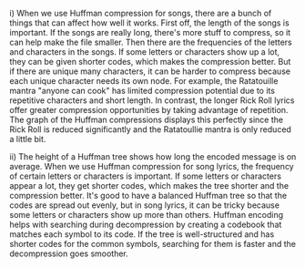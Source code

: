 i) When we use Huffman compression for songs, there are a bunch of things that can affect how well it works. First off, the length of the songs is important. If the songs are really long, there's more stuff to compress, so it can help make the file smaller. Then there are the frequencies of the letters and characters in the songs. If some letters or characters show up a lot, they can be given shorter codes, which makes the compression better. But if there are unique many characters, it can be harder to compress because each unique character needs its own node. For example, the Ratatouille mantra "anyone can cook" has limited compression potential due to its repetitive characters and short length. In contrast, the longer Rick Roll lyrics offer greater compression opportunities by taking advantage of repetition. The graph of the Huffman compressions displays this perfectly since the Rick Roll is reduced significantly and the Ratatoullie mantra is only reduced a little bit.

ii) The height of a Huffman tree shows how long the encoded message is on average. When we use Huffman compression for song lyrics, the frequency of certain letters or characters is important. If some letters or characters appear a lot, they get shorter codes, which makes the tree shorter and the compression better. It's good to have a balanced Huffman tree so that the codes are spread out evenly, but in song lyrics, it can be tricky because some letters or characters show up more than others. Huffman encoding helps with searching during decompression by creating a codebook that matches each symbol to its code. If the tree is well-structured and has shorter codes for the common symbols, searching for them is faster and the decompression goes smoother.
